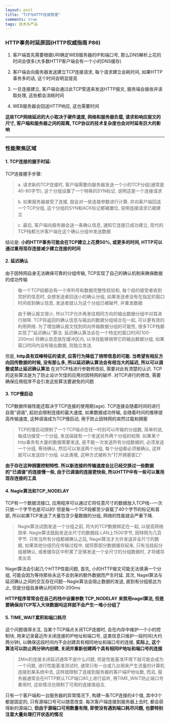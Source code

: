 ```yaml
---
layout: post
title: "TCP与HTTP连接管理"
comments: true
tags: 技术与产品
---
```


### HTTP事务时延原因(HTTP权威指南 P86)

1. 客户端首先需要根据URI确定WEB服务器的IP和端口号, 那么DNS解析上花的时间会很多(大多数HTTP客户端会有一个小的DNS缓存)

2. 客户端会向服务器发送建立TCP连接请求, 每个请求建立会耗时间, 如果HTTP事务多的话, 这个时间会明显提高

3. 一旦连接建立, 客户端会通过此TCP管道来发送HTTP报文, 服务端会接收并读取处理, 这些都会消耗时间

4. WEB服务器会回送HTTP响应, 这也需要时间

**这些TCP网络延迟的大小取决于硬件速度, 网络和服务器负载, 请求和响应报文的尺寸, 客户端和服务器之间的距离, TCP协议的技术复杂度也会对时延有巨大的影响**

***

### 性能聚焦区域
#### 1. TCP连接的握手时延:

TCP连接握手步骤:    

>a. 请求新的TCP连接时, 客户端需要向服务器发送一个小的TCP分组(通常是40-60字节), 这个分组设置了一个特殊的SYN标记. 说明这是一个连接请求

>b. 如果服务器接受了连接, 就会对一些连接参数进行计算, 并向客户端回送一个TCP分组, 这个分组的SYN和ACK标记都被置位, 说明连接请求已被建立

>c. 最后, 客户端向服务器会送一条确认信息, 通知它连接已成功建立, 现代的TCP栈都允许客户端在这个确认分组中发送数据

结论是: **小的HTTP事务可能会在TCP建立上花费50%, 或更多的时间, HTTP可以通过重用现存连接减少建立连接的时间**

#### 2. 延迟确认

由于因特网自身无法确保可靠的分组传输, TCP实现了自己的确认机制来确保数据的成功传输

>每一个TCP段都会有一个序列号和数据完整性校验和, 每个段的接受者收到完好的信息时, 会想发送者回送小的确认分组, 如果发送者没有在指定的窗口时间收到确认信息, 发送者就认为这个分组已被破坏, 并重发数据

>由于确认报文很小, 所以TCP允许再发往相同方向的输出数据分组中对其进行捎带. TCP将返回的确认信息与输出的数据分组结合在一起, 可以更有效的利用网络. 为了增加确认报文找到同向传输数据分组的可能性, 很多TCP栈都实现了"延迟确认"算法. 延迟确认算法会在一个特定的窗口时间(100-200ms) 将确认信息放在缓冲区内, 以寻找能够捎带它的输出数据分组, 如果窗口时间内没有输出数据, 则独立发送.

但是, **http具有双峰特征的请求, 应答行为降低了捎带信息的可能. 当希望有相反方向回传数据的时候, 没有那么多, 所以延迟确认算法会有相当大的延迟, 所以可以调整或禁止延迟确认算法**
在对TCP栈进行参数修改前, 需要对此有清楚的认识. TCP的这些算法是为了防止设计欠佳的应用对因特网的破坏. 对TCP进行的修改, 需要确保应用程序不会引发这些算法要避免的问题

#### 3. TCP慢启动

TCP数据传输性能还取决于TCP连接的使用期(age). TCP连接会随着时间的进行自我"调谐", 起初会限制连接的最大速度, 如果数据成功传输, 会随着时间的推移提高传输速度, 这种调谐成为TCP慢启动, 用于防止因特网的突然过载和拥塞

>TCP的慢启动限制了一个TCP端点在任一时刻可以传输的分组数, 简单的说, 每成功接受一个分组, 发送端就有一个发送另外两个分组的权限. 如果某个http事务有大量的数据需要发送, 是不能一次发送所有分组数据的, 必须发送一个分组, 等待确认, 然后可以发送两个分组, 每个分组都必须被确认, 这样就可以发送四个分组. 以此类推, 这种方式被称为"打开拥塞窗口"

**由于存在这种拥塞控制特性. 所以新连接的传输速度会比已经交换过一些数据的"已调谐"的连接慢一些, 由于已调谐的连接更快些, 所以HTTP中有一些可以重用现存连接的工具**

#### 4. Nagle算法和TCP_NODELAY

TCP有一个数据流接口, 应用程序可以通过它将任意尺寸的数据放入TCP栈--一次只放一个字节也是可以的! 但是每一个TCP段都至少装载了40个字节的标记和首部, 所以如果TCP发送了大量包含少量数据的分组, 网络的性能就会严重下降.

>Nagle算法试图发送一个分组之前, 将大的TCP数据绑定在一起, 以提高网络效率. Nagle算法鼓励发送全尺寸的数据段.LAN上1500字节, 因特网为几百字节. 只有当所有分组都被确认之后, Nagel算法才允许发送非全尺寸的数据, 如果其他分组仍在传输过程中, 就将那部分数据缓存起来, 只有当挂起分组被确认, 或者缓存区中积累了足够发送一个全尺寸的分组数据时, 才将缓存发出去

Nagel算法会引起几个HTTP性能问题, 首先, 小的HTTP报文可能无法填满一个分组, 可能会因为等待那些永远不会到来的额外数据而产生时延. 其次, Nagel算法与延迟确认之间的交互存在问题--Nagle算法会阻止数据的发送, 直到有分组抵达为止, 但是分组自身确认时间100-200ms

**HTTP程序常常会在自己的栈中设置参数 TCP_NODELAY 来禁用nagel算法, 但是要确保向TCP写入大块数据吗这样就不会产生一堆小分组了**

#### 5. TIME_WAIT累积和端口耗尽

这个问题值得关注, 当某个TCP端点关闭TCP连接时, 会在内存中维护一个小的控制块, 用来记录最近所关闭连接的IP地址和端口号, 这类信息只维护一段时间(大约两分钟), 以确保这段时间内不会创建具有相同地址和端口号的连接, **实际上, 这个算法可以防止两分钟内创建, 关闭并重新创建两个具有相同IP地址和端口号的连接**

>2Min的连接关闭延迟通常不是什么问题, 但是性能基准环境下就可能会成为一个问题, 进行性能基准测试时, 通常只有一台或几台用来产生流量的计算机连接到某系统中去, 这样就限制了连接到服务器的客户端IP地址数, 而且, 服务器通常会在HTTP默认TCP端口80上进行监听, 用TIME_WAIT防止端口号重用时, 这些情况也限制了可用的连接值组合,

只有一个客户端和一台服务器的异常情况下, 构建一条TCP连接的4个值, 其中3个都是固定的, 只有源端口号可以随意改变. 每次客户端连接到服务器上去时, 都会获得新的源端口, **但由于源端口可用数量有限, 即使没有遇到端口耗尽问题, 也要特别注意大量处理打开状态的情况**
